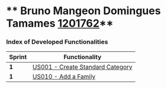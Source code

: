 ** Bruno Mangeon Domingues Tamames [1201762](./)** 
===============================


### Index of Developed Functionalities ###


| Sprint | Functionality     |
|--------|--------------------|
| **1**  | [US001 - Create Standard Category](../user_stories/US001_CreateStandardCategory.md) |
| **1**  | [US010 - Add a Family](../user_stories/US010_AddFamily.md) |
